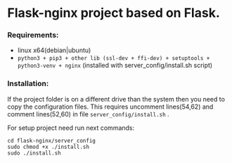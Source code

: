 # Flask-nginx project based on Flask.

### Requirements:
 - linux x64(debian|ubuntu)
 - `python3 + pip3 + other lib (ssl-dev + ffi-dev) + setuptools + python3-venv + nginx` (installed with server_config/install.sh script)

### Installation:

If the project folder is on a different drive than the system then you need to copy the configuration files. 
This requires uncomment lines(54,62) and comment lines(52,60) in file `server_config/install.sh` .

For setup project need run next commands:
```shell script
cd flask-nginx/server_config
sudo chmod +x ./install.sh
sudo ./install.sh
```